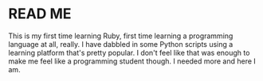 # READ ME #
This is my first time learning Ruby, first time learning a programming
language at all, really. I have dabbled in some Python scripts using
a learning platform that's pretty popular. I don't feel like that was
enough to make me feel like a programming student though. I needed more
and here I am.
